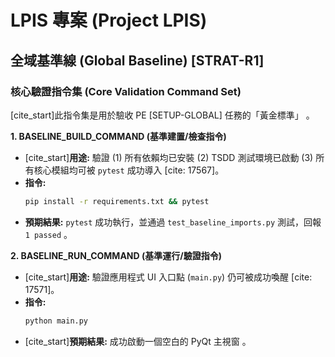 # LPIS 專案 (Project LPIS)

## 全域基準線 (Global Baseline) [STRAT-R1]

### 核心驗證指令集 (Core Validation Command Set)

[cite_start]此指令集是用於驗收 PE [SETUP-GLOBAL] 任務的「黃金標準」 。

**1. BASELINE_BUILD_COMMAND (基準建置/檢查指令)**

* [cite_start]**用途:** 驗證 (1) 所有依賴均已安裝 (2) TSDD 測試環境已啟動 (3) 所有核心模組均可被 `pytest` 成功導入 [cite: 17567]。
* **指令:**
    ```bash
    pip install -r requirements.txt && pytest
    ```
* **預期結果:** `pytest` 成功執行，並通過 `test_baseline_imports.py` 測試，回報 `1 passed` 。

**2. BASELINE_RUN_COMMAND (基準運行/驗證指令)**

* [cite_start]**用途:** 驗證應用程式 UI 入口點 (`main.py`) 仍可被成功喚醒 [cite: 17571]。
* **指令:**
    ```bash
    python main.py
    ```
* [cite_start]**預期結果:** 成功啟動一個空白的 PyQt 主視窗 。